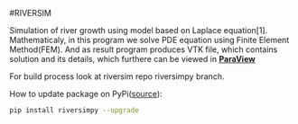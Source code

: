 #RIVERSIM

Simulation of river growth using model based on Laplace equation[1].
Mathematicaly, in this program we solve PDE equation using Finite Element Method(FEM). And as result program produces VTK file, which contains solution and its details, which furthere can be viewed in [__ParaView__](https://www.paraview.org/) 

For build process look at riversim repo riversimpy branch.

How to update package on PyPi([source](https://medium.com/@joel.barmettler/how-to-upload-your-python-package-to-pypi-65edc5fe9c56)):
```bash
pip install riversimpy --upgrade
```
